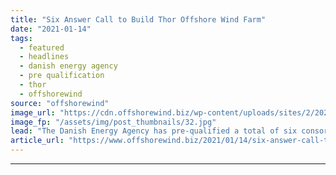 ```yaml
---
title: "Six Answer Call to Build Thor Offshore Wind Farm"
date: "2021-01-14"
tags: 
  - featured
  - headlines
  - danish energy agency
  - pre qualification
  - thor
  - offshorewind
source: "offshorewind"
image_url: "https://cdn.offshorewind.biz/wp-content/uploads/sites/2/2021/01/14093004/Six-Answer-Call-to-Build-Thor-Offshore-Wind-Farm.jpg"
image_fp: "/assets/img/post_thumbnails/32.jpg"
lead: "The Danish Energy Agency has pre-qualified a total of six consortia and companies to"
article_url: "https://www.offshorewind.biz/2021/01/14/six-answer-call-to-build-thor-offshore-wind-farm/"
---
```


---
